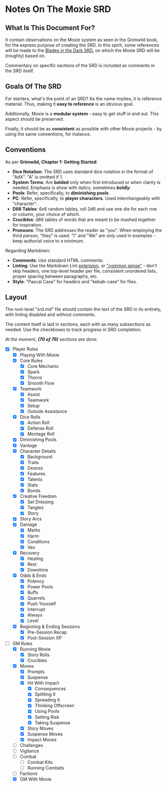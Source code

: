 # Notes On The Moxie SRD

## What Is This Document For?

It contain observations on the Moxie system as seen in the Grimwild book, for the express purpose of creating the SRD. In this spirit, some references will be made to the [Blades in the Dark SRD](https://github.com/amazingrando/blades-in-the-dark-srd-content), on which the Moxie SRD will be (roughly) based on.

Commentary on specific sections of the SRD is included as comments in the SRD itself.

## Goals Of The SRD

For starters, what's the point of an SRD? As the name implies, it is reference material. Thus, making it **easy to reference** is an obvious goal.

Additionally, Moxie is a **modular system** - easy to get stuff in and out. This aspect should be preserved.

Finally, it should be as **consistent** as possible with other Moxie projects - by using the same conventions, for instance.

## Conventions

As per **Grimwild, Chapter 1: Getting Started**:

- **Dice Notation**: The SRD uses standard dice notation in the format of "AdX". "A" is omitted if 1.
- **System Terms**: Are **bolded** only when first introduced or when clarity is needed. Emphasis is show with _italics_, sometimes **_boldly_**.
- **Pools**: Refer, specifically, to **diminishing pools**.
- **PC**: Refer, specifically, to **player characters**. Used interchangeably with "character".
- **D66 Tables**: 6x6 random tables, roll 2d6 and use one die for each row or column, your choice of which.
- **Crucibles**: d66 tables of words that are meant to be mashed together for inspiration.
- **Pronouns**: The SRD addresses the reader as "you". When employing the third person, "they" is used. "I" and "We" are only used in examples - keep authorial voice to a minimum.

Regarding Markdown:

- **Comments**: Use standard HTML comments: <!-- This is a comment. --->
- **Linting**: Use the Markdown Lint [extension](https://marketplace.visualstudio.com/items?itemName=DavidAnson.vscode-markdownlint), or ["common sense"](https://github.com/markdownlint/markdownlint/blob/main/docs/RULES.md) - don't skip headers, one top-level header per file, consistent unordered lists, proper spacing between paragraphs, etc.
- **Style**: "Pascal Case" for headers and "kebab-case" for files.

## Layout

The root-level "srd.md" file should contain the text of the SRD in its entirety, with linting disabled and without comments.

The content itself is laid in sections, each with as many subsections as needed. Use the checkboxes to track progress in SRD completion.

_At the moment, **(70 of 76)** sections are done._

- [x] Player Rules
  - [x] Playing With Moxie
  - [x] Core Rules
    - [x] Core Mechanic
    - [x] Spark
    - [x] Thorns
    - [x] Smooth Flow
  - [x] Teamwork
    - [x] Assist
    - [x] Teamwork
    - [x] Setup
    - [x] Outside Assistance
  - [x] Dice Rolls
    - [x] Action Roll
    - [x] Defense Roll
    - [x] Montage Roll
  - [x] Diminishing Pools
  - [x] Vantage
  - [x] Character Details
    - [x] Background
    - [x] Traits
    - [x] Desires
    - [x] Features
    - [x] Talents
    - [x] Stats
    - [x] Bonds
  - [x] Creative Freedom
    - [x] Set Dressing
    - [x] Tangles
    - [x] Story
  - [x] Story Arcs
  - [x] Damage
    - [x] Marks
    - [x] Harm
    - [x] Conditions
    - [x] Vex
  - [x] Recovery
    - [x] Healing
    - [x] Rest
    - [x] Downtime
  - [x] Odds & Ends
    - [x] Potency
    - [x] Power Pools
    - [x] Buffs
    - [x] Quarrels
    - [x] Push Yourself
    - [x] Interrupt
    - [x] Always
    - [x] Level
  - [x] Beginning & Ending Sessions
    - [x] Pre-Session Recap
    - [x] Post-Session XP
- [ ] GM Rules
  - [x] Running Moxie
    - [x] Story Rolls
    - [x] Crucibles
  - [x] Moves
    - [x] Prompts
    - [x] Suspense
    - [x] Hit With Impact
      - [x] Consequences
      - [x] Splitting It
      - [x] Spreading It
      - [x] Thinking Offscreen
      - [x] Using Pools
      - [x] Setting Risk
      - [x] Taking Suspense
    - [x] Story Moves
    - [x] Suspense Moves
    - [x] Impact Moves
  - [ ] Challenges
  - [ ] Vigilance
  - [ ] Combat
    - [ ] Combat Kits
    - [ ] Running Combats
  - [ ] Factions
  - [x] GM With Moxie
